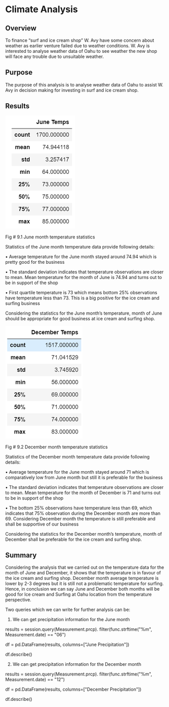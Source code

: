 # Climate Analysis

## Overview 
To finance “surf and ice cream shop” W. Avy have some concern about weather as earlier venture failed due to weather conditions. W. Avy is interested to analyse weather data of Oahu to see weather the new shop will face any trouble due to unsuitable weather.
## Purpose
The purpose of this analysis is to analyse weather data of Oahu to assist W. Avy in decision making for investing in surf and ice cream shop. 

## Results

  
<p align="center">
  
![](Resources/June.png)

Fig # 9.1 June month temperature statistics
</p>

Statistics of the June month temperature data provide following details:

•	Average temperature for the June month stayed around 74.94 which is pretty good for the business 

•	The standard deviation indicates that temperature observations are closer to mean. Mean temperature for the month of June is 74.94 and turns out to be in support of the shop

•	First quartile temperature is 73 which means bottom 25% observations have temperature less than 73. This is a big positive for the ice cream and surfing business


Considering the statistics for the June month’s temperature, month of June should be appropriate for good business at ice cream and surfing shop.
 
<p align="center">
  
![](Resources/Dec.png)


Fig # 9.2 December month temperature statistics
</p>
Statistics of the December month temperature data provide following details:

•	Average temperature for the June month stayed around 71 which is comparatively low from June month but still it is preferable for the business 

•	The standard deviation indicates that temperature observations are closer to mean. Mean temperature for the month of December is 71 and turns out to be in support of the shop

•	The bottom 25% observations have temperature less than 69, which indicates that 75% observation during the December month are more than 69. Considering December month the temperature is still preferable and shall be supportive of our business


Considering the statistics for the December month’s temperature, month of December shall be preferable for the ice cream and surfing shop.


## Summary


Considering the analysis that we carried out on the temperature data for the month of June and December, it shows that the temperature is in favour of the ice cream and surfing shop. December month average temperature is lower by 2-3 degrees but it is still not a problematic temperature for surfing. Hence, in conclusion we can say June and December both months will be good for Ice cream and Surfing at Oahu location from the temperature perspective.


Two queries which we can write for further analysis can be:

1.	We can get precipitation information for the June month


results = session.query(Measurement.prcp). filter(func.strftime("%m", Measurement.date) == "06")

df = pd.DataFrame(results, columns=["June Precipitation"])

df.describe()

2.	We can get precipitation information for the December month


results = session.query(Measurement.prcp). filter(func.strftime("%m", Measurement.date) == "12")

df = pd.DataFrame(results, columns=["December Precipitation"])

df.describe()

